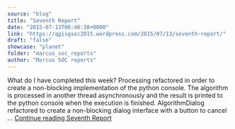 ```yaml
---
source: "blog"
title: "Seventh Report"
date: "2015-07-13T06:46:38+0000"
link: "https://qgisgsoc2015.wordpress.com/2015/07/13/seventh-report/"
draft: "false"
showcase: "planet"
folder: "marcus_soc_reports"
author: "Marcus SOC reports"
---
```


What do I have completed this week? Processing refactored in order to create a non-blocking implementation of the python console. The algorithm is processed in another thread asynchronously and the result is printed to the python console when the execution is finished. AlgorithmDialog refactored to create a non-blocking dialog interface with a button to cancel &#8230; <a class="more-link" href="https://qgisgsoc2015.wordpress.com/2015/07/13/seventh-report/">Continue reading <span class="screen-reader-text">Seventh Report</span></a>
